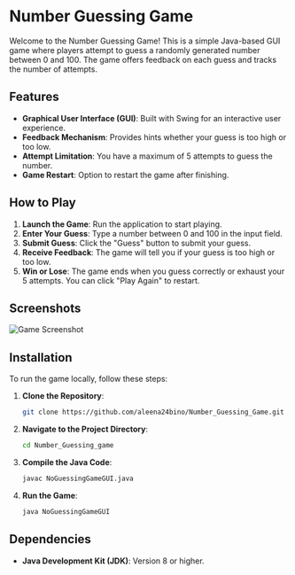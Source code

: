 # Number Guessing Game

Welcome to the Number Guessing Game! This is a simple Java-based GUI game where players attempt to guess a randomly generated number between 0 and 100. The game offers feedback on each guess and tracks the number of attempts.

## Features

- **Graphical User Interface (GUI)**: Built with Swing for an interactive user experience.
- **Feedback Mechanism**: Provides hints whether your guess is too high or too low.
- **Attempt Limitation**: You have a maximum of 5 attempts to guess the number.
- **Game Restart**: Option to restart the game after finishing.

## How to Play

1. **Launch the Game**: Run the application to start playing.
2. **Enter Your Guess**: Type a number between 0 and 100 in the input field.
3. **Submit Guess**: Click the "Guess" button to submit your guess.
4. **Receive Feedback**: The game will tell you if your guess is too high or too low.
5. **Win or Lose**: The game ends when you guess correctly or exhaust your 5 attempts. You can click "Play Again" to restart.

## Screenshots

![Game Screenshot](path-to-screenshot.png)

## Installation

To run the game locally, follow these steps:

1. **Clone the Repository**:
    ```bash
    git clone https://github.com/aleena24bino/Number_Guessing_Game.git
    ```
2. **Navigate to the Project Directory**:
    ```bash
    cd Number_Guessing_game
    ```
3. **Compile the Java Code**:
    ```bash
    javac NoGuessingGameGUI.java
    ```
4. **Run the Game**:
    ```bash
    java NoGuessingGameGUI
    ```

## Dependencies

- **Java Development Kit (JDK)**: Version 8 or higher.




